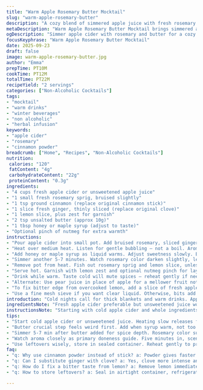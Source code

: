```yaml
---
title: "Warm Apple Rosemary Butter Mocktail"
slug: "warm-apple-rosemary-butter"
description: "A cozy blend of simmered apple juice with fresh rosemary and a pat of rich butter. Citrus from a lemon twist cuts through, while a dash of cinnamon powder adds warmth. Ideal for chilly evenings. No alcohol, perfect replacement for mulled drinks. Uses fresh herbs for aroma, butter to round out sharp edges. Adjust sweetness to taste or swap apple juice for pear for a twist. Cozy, comforting, with layered flavors that evolve as it cools. Visual cues and aromas guide doneness. A simple, rustic warm mocktail to sip slow."
metaDescription: "Warm Apple Rosemary Butter Mocktail brings simmered apple cider with fresh rosemary, cinnamon, and butter for rich layered flavor. Citrus brightness from lemon twist."
ogDescription: "Simmer apple cider with rosemary and butter for a cozy warm mocktail. Cinnamon and lemon bring layers of warmth. No alcohol, slowly evolving taste and aroma."
focusKeyphrase: "Warm Apple Rosemary Butter Mocktail"
date: 2025-09-23
draft: false
image: warm-apple-rosemary-butter.jpg
author: "Emma"
prepTime: PT10M
cookTime: PT12M
totalTime: PT22M
recipeYield: "2 servings"
categories: ["Non-Alcoholic Cocktails"]
tags:
- "mocktail"
- "warm drinks"
- "winter beverages"
- "non alcoholic"
- "herbal infusion"
keywords:
- "apple cider"
- "rosemary"
- "cinnamon powder"
breadcrumb: ["Home", "Recipes", "Non-Alcoholic Cocktails"]
nutrition: 
 calories: "120"
 fatContent: "4g"
 carbohydrateContent: "22g"
 proteinContent: "0.3g"
ingredients:
- "4 cups fresh apple cider or unsweetened apple juice"
- "1 small fresh rosemary sprig, bruised slightly"
- "1 tsp ground cinnamon (replace original cinnamon stick)"
- "1 slice fresh ginger, thinly sliced (replace original clove)"
- "1 lemon slice, plus zest for garnish"
- "2 tsp unsalted butter (approx 10g)"
- "1 tbsp honey or maple syrup (adjust to taste)"
- "Optional pinch of nutmeg for extra warmth"
instructions:
- "Pour apple cider into small pot. Add bruised rosemary, sliced ginger, ground cinnamon, and lemon slice."
- "Heat over medium heat. Listen for gentle bubbling — not a boil. Aromas will start to bloom around 5 minutes in. Stir once or twice."
- "Add honey or maple syrup as liquid warms. Adjust sweetness slowly. Butter added last—watch for it to melt smoothly and coat the surface like a soft glaze."
- "Simmer another 5-7 minutes. Watch rosemary color darken slightly, lemon peel edges curl gently."
- "Remove pot from heat. Fish out rosemary sprig and lemon slice, unless you want rustic bits floating."
- "Serve hot. Garnish with lemon zest and optional nutmeg pinch for layered fragrance."
- "Drink while warm. Taste cold will mute spices — reheat gently if needed."
- "Alternate: Use pear juice in place of apple for a mellower fruit note. Ginger optional if you prefer less bite."
- "To fix bitter edge from overcooked lemon, add a slice of fresh apple or extra sweetener to rebalance."
- "Use a fine mesh sieve if you want clear liquid. Otherwise, bits add rustic charm."
introduction: "Cold nights call for thick blankets and warm drinks. Apple cider warmed with rosemary scent becoming a personal favorite after countless tweaks. Learned that fresh herbs change brightness completely. A dab of butter—sounds weird but softens acidity in a way no sugar alone can. Cinnamon powder over stick saves time and adds consistent heat; clove replaced with ginger for a ginger snap kick discovered by accident once. Honey ribbon dissolves slowly while simmering — patience here crucial. Lemon adds balance but cook too long and it sours. Watch color changes, smell constantly; that’s the cooking guide, not clock. Serve hot, sip slow. No fuss. No alcohol. Just layered warmth in a mug."
ingredientsNote: "Fresh apple cider preferable but unsweetened juice works in a pinch—avoid overly sweet bottles unless you reduce added sugar. Rosemary must be fresh and bruised lightly; dry leaves lose punch and become dusty. Cinnamon powder substituted for cinnamon stick to cut time and extract flavor quicker. Ginger slice replaces clove to add warming bite—clove can be overpowering if careless. Butter crucial—unsalted best to control saltiness, gives texture and rounds acidity. Honey or maple syrup here flexible; maple gives earthier note. Lemon slice provides brightness but peel can stiffen or turn bitter with overheat; zest for garnish imparts freshness after cooking. Nutmeg pinch optional, adds subtle complexity but don’t overdo or it dominates."
instructionsNote: "Starting with cold apple cider and whole ingredients allows slow flavor extraction as heat raises gently. Bruised rosemary releases oils fast, scent cues start right away. Watch liquid surface for tiny bubbles — not roaring boil, avoids bitterness and preserves delicate aromas. Stir lightly to distribute spices but avoid frothing which loses heat. Honey added while warm dissolves evenly; adding when too cold clumps up. Butter last—melting into hot liquid creates silky texture, floating top layer signals ready. Simmer 5-7 mins more to deepen spice presence but watch rosemary color and lemon edges; too dark turns bitter. Strain after heat per preference—leftover herb bits rustic but not for everyone. Serve immediately to preserve warmth and fragrance. Reheat gently rather than long simmer to prevent spice degradation."
tips:
- "Start cold apple cider or unsweetened juice. Heating slow releases flavors slower, stops bitter notes. Watch for tiny bubbles, not roaring boil, swelling scents hint. Rosemary bruised slightly, juicy oils come out fast. Cinnamon powder handy, avoids waiting for stick to infuse longer; quick but even extract. Ginger sliced thin replaces clove - bite sharp but less overpowering. Lemon slice added early, peel edges curl slowly, watch color change or sharp bitterness starts. Butter last, unsalted best, melts on top forming soft glaze. Stir gently avoid losing heat or frothing. Sweetness added while liquid warms, honey sinks in better. Timing varies, rely on smells and look of herbs not timer alone."
- "Butter crucial step feels weird first. Add when syrup warm, not too hot or cold. Creates silky layer floating on surface, coating top with richness. Softens the sharp apple acidity, no sugar substitution. If butter melts haphazardly, heat not even, liquid too cool or too hot. Watch surface not frothing. Honey or maple syrup flexible, maple earthy note shifts profile more deep. Cinnamon powder better for uniform taste than stick for speed. Use freshly bruised rosemary sprigs, not dry leaves which turn dusty and muted. Lemon zest garnish freshens at serving, keep peel from cooking too long or bitterness worsens. Test taste warm and cold. Cold dulls spice intensity but still enjoyable. Adjust sweetness after initial simmer."
- "Simmer 5-7 min after butter added for spice depth. Rosemary color subtly darkens, lemon peel curls and edges soften, confirmations to stop heating. Too dark or boiling kills aromas and bites turn sharp and bitter fast. Strain optional depends on rustic texture preference. If bits floating bother, fine mesh sieve clears drink but loses herbal weight. Use fresh apple slices or add extra sweetener for bitter edge from overcooked lemon peel. Note: lemon acidity cuts but prolonged heat kills balance. Reheat gently if cool, no long simmer again or flavor fades. Ginger optional removal if you prefer less bite, swap for clove if nostalgic. Pear juice substitution decreases acidity, mellows drink."
- "Watch aroma closely as primary doneness guide. Five minutes in, scents bloom in kitchen air. No rushing, patience critical when dealing with herbs and sugars. Stir once or twice to distribute spices, avoid heavy froth or agitation which loses subtle heat needed for aromas. Butter melt signals close to ready, buttery layer sits soft atop liquid unlike greasy layer if overheated. Honey clumps if added to cold liquid so wait warming phase. Sweetness is personal, add incrementally. Nutmeg pinch optional, adds complexity but easy to overpower. Don’t overdo or nutmeg overtakes herbaceous notes. Visual cues like lemon edges curling and rosemary darkening show progression better than timer alone."
- "Use leftovers wisely, store in sealed container. Reheat gently to preserve layered spices. Overheating kills aromas fast, flavors flatten. Avoid microwave if possible, gentle stovetop heat preferable. Butter soft layer may disappear if reheated aggressively but flavor remains. If lemon flavor too sharp, add mild sweetener or fresh apple slivers post heat. Freshness key for rosemary and citrus. Dry herbs lose brightness. For clear mocktail, strain after warming but understand loses rustic charm and texture. Ginger and cinnamon powder swap possible if preferred. Experiment with honey versus maple syrup to tweak earthiness or sharpness. Flavor evolves as it cools, better as sip slows down."
faq:
- "q: Why use cinnamon powder instead of stick? a: Powder gives faster flavor release. Less wait, more consistent heat distribution. Sticks take longer. Powder avoids chunks in sip. Easier to stir in too. Avoid extraction bitterness if timing off with sticks."
- "q: Can I substitute ginger with clove? a: Yes, clove more intense and sharp, ginger warmer and snap like profile. Clove can overpower if careless. Ginger safer for milder taste. Depends on spice tolerance. Either way add thinly sliced for slow infuse. Adjust timing to prevent bitterness."
- "q: How do I fix a bitter taste from lemon? a: Remove lemon immediately if bitterness noticed. Add fresh apple slice or extra sweetener - maple or honey. Balances acidity sharply cutting bitterness but don’t add too much or sweetness masks flavors. Slow simmer is key to avoid overcooked peel bitterness."
- "q: How to store leftovers? a: Seal in airtight container, refrigerate for up to 2 days. Reheat gently over low heat, avoid microwave for best aroma retention. Butter layer may dissipate but flavor intact. Can strain before storage if prefer clearer drink. Stir well before serving, spice settles at bottom sometimes."

---
```

